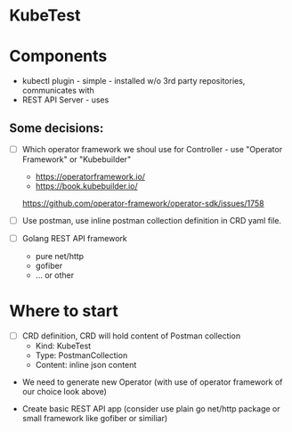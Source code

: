 # KubeTest


# Components

- kubectl plugin - simple - installed w/o 3rd party repositories, communicates with  
- REST API Server - uses

## Some decisions: 

-  [ ] Which operator framework we shoul use for Controller - use "Operator Framework" or "Kubebuilder"
  + https://operatorframework.io/
  + https://book.kubebuilder.io/

  https://github.com/operator-framework/operator-sdk/issues/1758


- [ ]  Use postman, use inline postman collection definition in CRD yaml file.

- [ ] Golang REST API framework 
  + pure net/http
  + gofiber
  + ... or other

# Where to start

- [ ] CRD definition, CRD will hold content of Postman collection
  + Kind: KubeTest
  + Type: PostmanCollection
  + Content: inline json content

- We need to generate new Operator (with use of operator framework of our choice look above)

- Create basic REST API app (consider use plain go net/http package or small framework like gofiber or similiar) 





